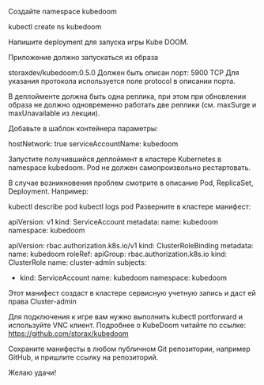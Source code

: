 Cоздайте namespace kubedoom

kubectl create ns kubedoom

Напишите deployment для запуска игры Kube DOOM.

Приложение должно запускаться из образа

storaxdev/kubedoom:0.5.0
Должен быть описан порт:
5900 TCP
Для указания протокола используется поле protocol в описании порта.

В деплойменте должна быть одна реплика, при этом при обновлении образа не должно одновременно работать две реплики (см. maxSurge и maxUnavailable из лекции).

Добавьте в шаблон контейнера параметры:

hostNetwork: true
serviceAccountName: kubedoom

Запустите получившийся деплоймент в кластере Kubernetes в namespace kubedoom. Pod не должен самопроизвольно рестартовать.

В случае возникновения проблем смотрите в описание Pod, ReplicaSet, Deployment. Например:

kubectl describe pod <pod name>
kubectl logs pod <pod name>
Разверните в кластере манифест:

apiVersion: v1
kind: ServiceAccount
metadata:
name: kubedoom
namespace: kubedoom

apiVersion: rbac.authorization.k8s.io/v1
kind: ClusterRoleBinding
metadata:
name: kubedoom
roleRef:
apiGroup: rbac.authorization.k8s.io
kind: ClusterRole
name: cluster-admin
subjects:
- kind: ServiceAccount
name: kubedoom
namespace: kubedoom

Этот манифест создаст в кластере сервисную учетную запись и даст ей права Cluster-admin

Для подключения к игре вам нужно выполнить kubectl portforward и используйте VNC клиент. Подробнее о KubeDoom читайте по ссылке: https://github.com/storax/kubedoom

Сохраните манифесты в любом публичном Git репозитории, например GitHub, и пришлите ссылку на репозиторий.

Желаю удачи!